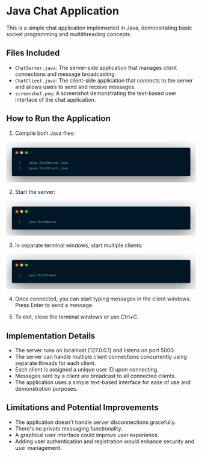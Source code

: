 # Java Chat Application

This is a simple chat application implemented in Java, demonstrating basic socket programming and multithreading concepts.

## Files Included

- `ChatServer.java`: The server-side application that manages client connections and message broadcasting.
- `ChatClient.java`: The client-side application that connects to the server and allows users to send and receive messages.
- `screenshot.png`: A screenshot demonstrating the text-based user interface of the chat application.

## How to Run the Application

1. Compile both Java files:

![alt text](image.png)

2. Start the server:

![alt text](image-1.png)

3. In separate terminal windows, start multiple clients:

![alt text](image-2.png)

4. Once connected, you can start typing messages in the client windows. Press Enter to send a message.

5. To exit, close the terminal windows or use Ctrl+C.

## Implementation Details

- The server runs on localhost (127.0.0.1) and listens on port 5000.
- The server can handle multiple client connections concurrently using separate threads for each client.
- Each client is assigned a unique user ID upon connecting.
- Messages sent by a client are broadcast to all connected clients.
- The application uses a simple text-based interface for ease of use and demonstration purposes.

## Limitations and Potential Improvements

- The application doesn't handle server disconnections gracefully.
- There's no private messaging functionality.
- A graphical user interface could improve user experience.
- Adding user authentication and registration would enhance security and user management.
